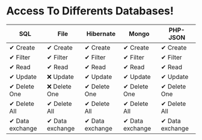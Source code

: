 # Access To Differents Databases!

| SQL | File | Hibernate | Mongo|  PHP-JSON |
|--|--|--|--|--|
| ✔ Create | ✔ Create |✔ Create | ✔ Create | ✔ Create | 
| ✔ Filter | ✔ Filter | ✔ Filter | ✔ Filter | ✔ Filter |
| ✔ Read| ✔ Read | ✔ Read | ✔ Read | ✔ Read |
| ✔ Update | ❌ Update | ✔ Update | ✔ Update | ✔ Update | 
| ✔ Delete One| ❌ Delete One| ✔ Delete One| ✔ Delete One| ✔ Delete One |
| ✔ Delete All | ✔ Delete All | ✔ Delete All | ✔ Delete All | ✔ Delete All |
| ✔ Data exchange | ✔ Data exchange | ✔ Data exchange | ✔ Data exchange | ✔ Data exchange | 
